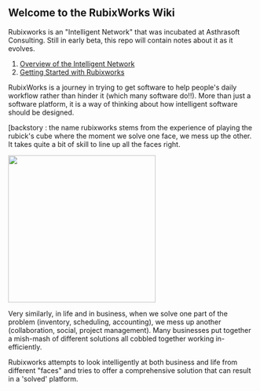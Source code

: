 ## Welcome to the RubixWorks Wiki

Rubixworks is an "Intelligent Network" that was incubated at Asthrasoft Consulting. Still in early beta, this repo will contain notes about it as it evolves. 

 1. [Overview of the Intelligent Network](P01)
 2. [Getting Started with Rubixworks](P02)
 
RubixWorks is a journey in trying to get software to help people's daily workflow rather than hinder it (which many software do!!). More than just a software platform, it is a way of thinking about how intelligent software should be designed.

[backstory : the name rubixworks stems from the experience of playing the rubick's cube where the moment we solve one face, we mess up the other. It takes quite a bit of skill to line up all the faces right. 

[<img src="https://i.guim.co.uk/img/media/af8ee7ce17c44bfe5672bdd496ada5c0d2305780/0_261_3386_2031/master/3386.jpg?width=1200&height=1200&quality=85&auto=format&fit=crop&s=4673d6d3295863573a3322c9b0242668" width="300" height="300">](https://i.guim.co.uk/img/media/af8ee7ce17c44bfe5672bdd496ada5c0d2305780/0_261_3386_2031/master/3386.jpg?width=1200&height=1200&quality=85&auto=format&fit=crop&s=4673d6d3295863573a3322c9b0242668)

Very similarly, in life and in business, when we solve one part of the problem (inventory, scheduling, accounting), we mess up another (collaboration, social, project management). Many businesses put together a mish-mash of different solutions all cobbled together working in-efficiently.

Rubixworks attempts to look intelligently at both business and life from different "faces" and tries to offer a comprehensive solution that can result in a 'solved' platform.

<!--stackedit_data:
eyJoaXN0b3J5IjpbMzU1MDc5Mjc5XX0=
-->